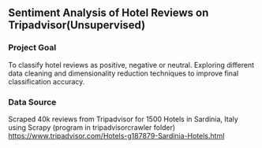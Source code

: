 ## Sentiment Analysis of Hotel Reviews on Tripadvisor(Unsupervised)

### Project Goal
To classify hotel reviews as positive, negative or neutral. Exploring different data cleaning and dimensionality reduction techniques to improve final classification accuracy. 

### Data Source
Scraped 40k reviews from Tripadvisor for 1500 Hotels in Sardinia, Italy using Scrapy (program in tripadvisorcrawler folder)
https://www.tripadvisor.com/Hotels-g187879-Sardinia-Hotels.html
